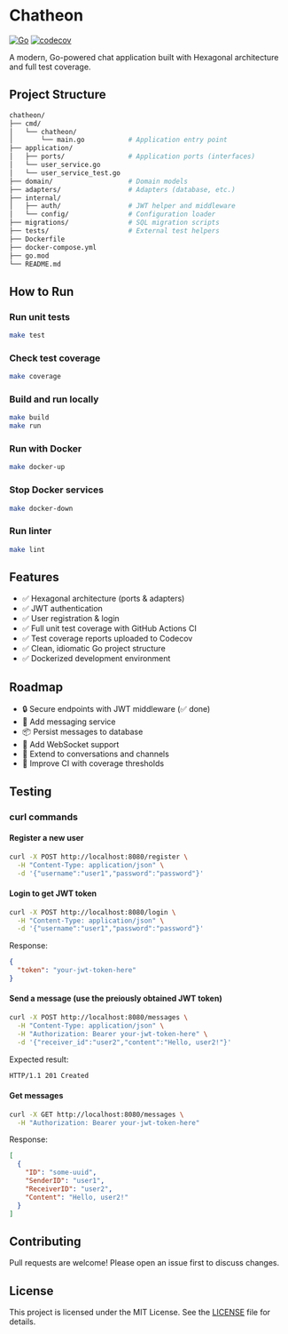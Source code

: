 # Chatheon

[![Go](https://github.com/chrikar/chatheon/actions/workflows/ci.yml/badge.svg)](https://github.com/yourusername/chatheon/actions)
[![codecov](https://codecov.io/gh/chrikar/chatheon/graph/badge.svg?token=3D0K04DH8Q)](https://codecov.io/gh/chrikar/chatheon)

A modern, Go-powered chat application built with Hexagonal architecture and full test coverage.

## Project Structure

```bash
chatheon/
├── cmd/
│   └── chatheon/
│       └── main.go           # Application entry point
├── application/
│   ├── ports/                # Application ports (interfaces)
│   └── user_service.go
│   └── user_service_test.go
├── domain/                   # Domain models
├── adapters/                 # Adapters (database, etc.)
├── internal/
│   ├── auth/                 # JWT helper and middleware
│   └── config/               # Configuration loader
├── migrations/               # SQL migration scripts
├── tests/                    # External test helpers
├── Dockerfile
├── docker-compose.yml
├── go.mod
└── README.md
```

## How to Run

### Run unit tests
```bash
make test
```

### Check test coverage
```bash
make coverage
```

### Build and run locally
```bash
make build
make run
```

### Run with Docker
```bash
make docker-up
```

### Stop Docker services
```bash
make docker-down
```

### Run linter
```bash
make lint
```

## Features

- ✅ Hexagonal architecture (ports & adapters)
- ✅ JWT authentication
- ✅ User registration & login
- ✅ Full unit test coverage with GitHub Actions CI
- ✅ Test coverage reports uploaded to Codecov
- ✅ Clean, idiomatic Go project structure
- ✅ Dockerized development environment

## Roadmap

- 🔒 Secure endpoints with JWT middleware (✅ done)
- 💬 Add messaging service
- 📦 Persist messages to database
- 🚀 Add WebSocket support
- 🧩 Extend to conversations and channels
- 🧩 Improve CI with coverage thresholds

## Testing
### curl commands

#### Register a new user
```bash
curl -X POST http://localhost:8080/register \
  -H "Content-Type: application/json" \
  -d '{"username":"user1","password":"password"}'
```

#### Login to get JWT token
```bash
curl -X POST http://localhost:8080/login \
  -H "Content-Type: application/json" \
  -d '{"username":"user1","password":"password"}'
```

Response:
```json
{
  "token": "your-jwt-token-here"
}
```

#### Send a message (use the preiously obtained JWT token)
```bash
curl -X POST http://localhost:8080/messages \
  -H "Content-Type: application/json" \
  -H "Authorization: Bearer your-jwt-token-here" \
  -d '{"receiver_id":"user2","content":"Hello, user2!"}'
```

Expected result:
```bash
HTTP/1.1 201 Created
```

#### Get messages
```bash
curl -X GET http://localhost:8080/messages \
  -H "Authorization: Bearer your-jwt-token-here"
```

Response:
```json
[
  {
    "ID": "some-uuid",
    "SenderID": "user1",
    "ReceiverID": "user2",
    "Content": "Hello, user2!"
  }
]
```

## Contributing

Pull requests are welcome! Please open an issue first to discuss changes.

## License

This project is licensed under the MIT License. See the [LICENSE](LICENSE) file for details.
